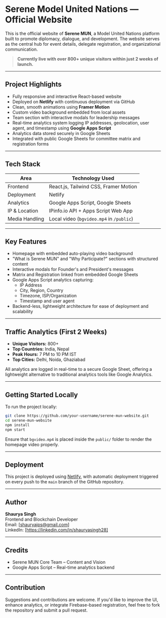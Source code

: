 # Serene Model United Nations — Official Website

This is the official website of **Serene MUN**, a Model United Nations platform built to promote diplomacy, dialogue, and development. The website serves as the central hub for event details, delegate registration, and organizational communication.

> **Currently live with over 800+ unique visitors within just 2 weeks of launch.**

---

## Project Highlights

- Fully responsive and interactive React-based website
- Deployed on **Netlify** with continuous deployment via GitHub
- Clean, smooth animations using **Framer Motion**
- Custom video background embedded from local assets
- Team section with interactive modals for leadership messages
- Real-time analytics system logging IP addresses, geolocation, user agent, and timestamp using **Google Apps Script**
- Analytics data stored securely in Google Sheets
- Integrated with public Google Sheets for committee matrix and registration forms

---

## Tech Stack

| Area            | Technology Used                        |
|-----------------|----------------------------------------|
| Frontend        | React.js, Tailwind CSS, Framer Motion  |
| Deployment      | Netlify                               |
| Analytics       | Google Apps Script, Google Sheets      |
| IP & Location   | IPinfo.io API + Apps Script Web App    |
| Media Handling  | Local video (`bgvideo.mp4` in `/public`) |

---

## Key Features

- Homepage with embedded auto-playing video background
- "What is Serene MUN" and "Why Participate?" sections with structured content
- Interactive modals for Founder's and President's messages
- Matrix and Registration linked from embedded Google Sheets
- Google Apps Script analytics capturing:
  - IP Address
  - City, Region, Country
  - Timezone, ISP/Organization
  - Timestamp and user agent
- Backend-less, lightweight architecture for ease of deployment and scalability

---

## Traffic Analytics (First 2 Weeks)

- **Unique Visitors:** 800+
- **Top Countries:** India, Nepal
- **Peak Hours:** 7 PM to 10 PM IST
- **Top Cities:** Delhi, Noida, Ghaziabad

All analytics are logged in real-time to a secure Google Sheet, offering a lightweight alternative to traditional analytics tools like Google Analytics.

---

## Getting Started Locally

To run the project locally:

```bash
git clone https://github.com/your-username/serene-mun-website.git
cd serene-mun-website
npm install
npm start
```

Ensure that `bgvideo.mp4` is placed inside the `public/` folder to render the homepage video properly.

---

## Deployment

This project is deployed using [Netlify](https://www.netlify.com/), with automatic deployment triggered on every push to the `main` branch of the GitHub repository.

---

## Author

**Shaurya Singh**  
Frontend and Blockchain Developer  
Email: [shauryajps@gmail.com]  
LinkedIn: [https://linkedin.com/in/shauryasingh28]

---

## Credits

- Serene MUN Core Team – Content and Vision
- Google Apps Script – Real-time analytics backend

---

## Contribution

Suggestions and contributions are welcome. If you'd like to improve the UI, enhance analytics, or integrate Firebase-based registration, feel free to fork the repository and submit a pull request.
